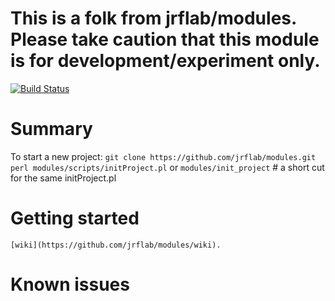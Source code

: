 # This is a folk from jrflab/modules. Please take caution that this module is for development/experiment only.
[![Build Status](https://travis-ci.org/cBioPortal/cbioportal.svg?branch=master)](https://travis-ci.org/jrflab/modules)

# Summary
  To start a new project:
            `git clone https://github.com/jrflab/modules.git`
            `perl modules/scripts/initProject.pl` or
                `modules/init_project` # a short cut for the same initProject.pl

# Getting started
    [wiki](https://github.com/jrflab/modules/wiki).

# Known issues
